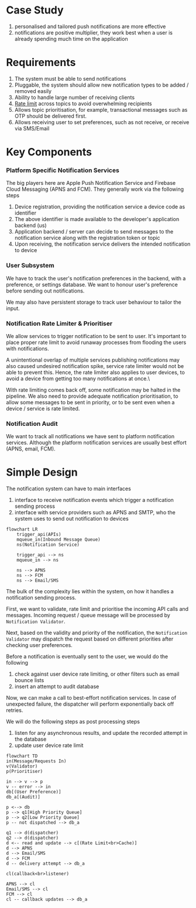 # Case Study
1. personalised and tailored push notifications are more effective
2. notifications are positive multiplier, they work best when a user is already spending much time on the application
# Requirements
1. The system must be able to send notifications
2. Pluggable, the system should allow new notification types to be added / removed easily
3. Ability to handle large number of receiving clients
4. [Rate limit](Rate%20Limiting) across topics to avoid overwhelming recipients
5. Allows topic prioritisation, for example, transactional messages such as OTP should be delivered first. 
6. Allows receiving user to set preferences, such as not receive, or receive via SMS/Email
# Key Components
### Platform Specific Notification Services
The big players here are Apple Push Notification Service and Firebase Cloud Messaging (APNS and FCM). They generally work via the following steps
1. Device registration, providing the notification service a device code as identifier
2. The above identifier is made available to the developer's application backend (us)
3. Application backend / server can decide to send messages to the notification service along with the registration token or topic
4. Upon receiving, the notification service delivers the intended notification to device
### User Subsystem
We have to track the user's notification preferences in the backend, with a preference, or settings database. We want to honour user's preference before sending out notifications.

We may also have persistent storage to track user behaviour to tailor the input.
### Notification Rate Limiter & Prioritiser
We allow services to trigger notification to be sent to user. It's important to place proper rate limit to avoid runaway processes from flooding the users with notifications.

A unintentional overlap of multiple services publishing notifications may also caused undesired notification spike, service rate limiter would not be able to prevent this. Hence, the rate limiter also applies to user devices, to avoid a device from getting too many notifications at once.\

With rate limiting comes back off, some notification may be halted in the pipeline. We also need to provide adequate notification prioritisation, to allow some messages to be sent in priority, or to be sent even when a device / service is rate limited.
### Notification Audit
We want to track all notifications we have sent to platform notification services. Although the platform notification services are usually best effort (APNS, email, FCM).

# Simple Design
The notification system can have to main interfaces
1. interface to receive notification events which trigger a notification sending process
2. interface with service providers such as APNS and SMTP, who the system uses to send out notification to devices

```mermaid
flowchart LR
	trigger_api(APIs)
	mqueue_in(Inbound Message Queue)
	ns(Notification Service)
	
	trigger_api --> ns
	mqueue_in --> ns

	ns --> APNS
	ns --> FCM
	ns --> Email/SMS
```

The bulk of the complexity lies within the system, on how it handles a notification sending process.

First, we want to validate, rate limit and prioritise the incoming API calls and messages. Incoming request / queue message will be processed by `Notification Validator`.

Next, based on the validity and priority of the notification, the `Notification Validator` may dispatch the request based on different priorities after checking user preferences.

Before a notification is eventually sent to the user, we would do the following
1. check against user device rate limiting, or other filters such as email bounce lists
2. insert an attempt to audit database

Now, we can make a call to best-effort notification services. In case of unexpected failure, the dispatcher will perform exponentially back off retries. 

We will do the following steps as post processing steps
1. listen for any asynchronous results, and update the recorded attempt in the database
2. update user device rate limit

```mermaid
flowchart TD
in(Message/Requests In)
v(Validator)
p(Prioritiser)

in --> v --> p
v -- error --> in
db[(User Preference)]
db_a[(Audit)]

p <--> db
p --> q1[High Priority Queue]
p --> q2[Low Priority Queue]
p -- not dispatched --> db_a

q1 --> d(dispatcher)
q2 --> d(dispatcher)
d <-- read and update --> c[(Rate Limit<br>Cache)]
d --> APNS
d --> Email/SMS
d --> FCM
d -- delivery attempt --> db_a

cl(callback<br>listener)

APNS --> cl
Email/SMS --> cl
FCM --> cl
cl -- callback updates --> db_a
```

